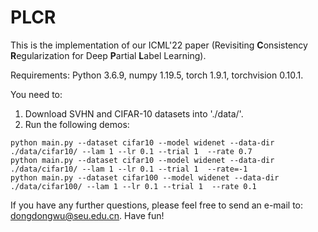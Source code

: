 # PLCR

This is the implementation of our ICML'22 paper (Revisiting **C**onsistency **R**egularization for Deep **P**artial **L**abel Learning).

Requirements: 
Python 3.6.9, 
numpy 1.19.5, 
torch 1.9.1,
torchvision 0.10.1.

You need to:
1. Download SVHN and CIFAR-10 datasets into './data/'.
2. Run the following demos:
```
python main.py --dataset cifar10 --model widenet --data-dir ./data/cifar10/ --lam 1 --lr 0.1 --trial 1  --rate 0.7
python main.py --dataset cifar10 --model widenet --data-dir ./data/cifar10/ --lam 1 --lr 0.1 --trial 1  --rate=-1
python main.py --dataset cifar100 --model widenet --data-dir ./data/cifar100/ --lam 1 --lr 0.1 --trial 1  --rate 0.1
```

If you have any further questions, please feel free to send an e-mail to: dongdongwu@seu.edu.cn. Have fun!
